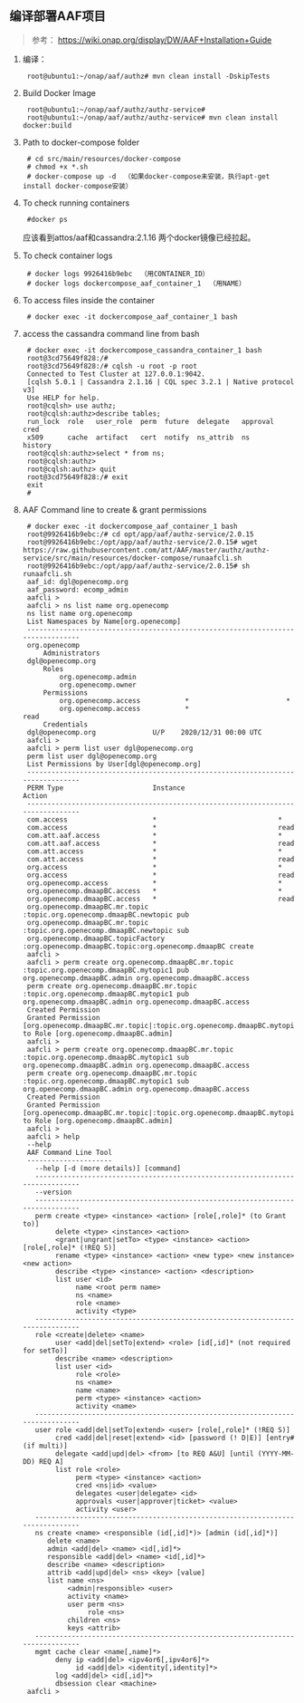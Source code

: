 ## 编译部署AAF项目

> 参考： https://wiki.onap.org/display/DW/AAF+Installation+Guide


1. 编译：

        root@ubuntu1:~/onap/aaf/authz# mvn clean install -DskipTests

2. Build Docker Image

        root@ubuntu1:~/onap/aaf/authz/authz-service#
        root@ubuntu1:~/onap/aaf/authz/authz-service# mvn clean install docker:build

3. Path to docker-compose folder

        # cd src/main/resources/docker-compose
        # chmod +x *.sh
        # docker-compose up -d  （如果docker-compose未安装，执行apt-get install docker-compose安装）

4. To check running containers 

        #docker ps

    应该看到attos/aaf和cassandra:2.1.16 两个docker镜像已经拉起。

5. To check container logs

        # docker logs 9926416b9ebc  （用CONTAINER_ID）
        # docker logs dockercompose_aaf_container_1  （用NAME）

6. To access files inside the container

        # docker exec -it dockercompose_aaf_container_1 bash

7. access the cassandra command line from bash

        # docker exec -it dockercompose_cassandra_container_1 bash
        root@3cd75649f828:/#
        root@3cd75649f828:/# cqlsh -u root -p root
        Connected to Test Cluster at 127.0.0.1:9042.
        [cqlsh 5.0.1 | Cassandra 2.1.16 | CQL spec 3.2.1 | Native protocol v3]
        Use HELP for help.
        root@cqlsh> use authz;
        root@cqlsh:authz>describe tables;
        run_lock  role   user_role  perm  future  delegate   approval  cred   
        x509      cache  artifact   cert  notify  ns_attrib  ns        history
        root@cqlsh:authz>select * from ns;
        root@cqlsh:authz>
        root@cqlsh:authz> quit
        root@3cd75649f828:/# exit
        exit
        #

8. AAF Command line to  create & grant permissions

        # docker exec -it dockercompose_aaf_container_1 bash
        root@9926416b9ebc:/# cd opt/app/aaf/authz-service/2.0.15
        root@9926416b9ebc:/opt/app/aaf/authz-service/2.0.15# wget https://raw.githubusercontent.com/att/AAF/master/authz/authz-service/src/main/resources/docker-compose/runaafcli.sh
        root@9926416b9ebc:/opt/app/aaf/authz-service/2.0.15# sh runaafcli.sh
        aaf_id: dgl@openecomp.org
        aaf_password: ecomp_admin
        aafcli >
        aafcli > ns list name org.openecomp
        ns list name org.openecomp
        List Namespaces by Name[org.openecomp]
        --------------------------------------------------------------------------------
        org.openecomp
            Administrators
        dgl@openecomp.org
            Roles
                org.openecomp.admin                                                     
                org.openecomp.owner                                                     
            Permissions
                org.openecomp.access           *                        *              
                org.openecomp.access           *                        read           
            Credentials
        dgl@openecomp.org              U/P    2020/12/31 00:00 UTC    
        aafcli >
        aafcli > perm list user dgl@openecomp.org
        perm list user dgl@openecomp.org
        List Permissions by User[dgl@openecomp.org]
        --------------------------------------------------------------------------------
        PERM Type                      Instance                       Action    
        --------------------------------------------------------------------------------
        com.access                     *                              *         
        com.access                     *                              read      
        com.att.aaf.access             *                              *         
        com.att.aaf.access             *                              read      
        com.att.access                 *                              *         
        com.att.access                 *                              read      
        org.access                     *                              *         
        org.access                     *                              read      
        org.openecomp.access           *                              *         
        org.openecomp.dmaapBC.access   *                              *         
        org.openecomp.dmaapBC.access   *                              read      
        org.openecomp.dmaapBC.mr.topic :topic.org.openecomp.dmaapBC.newtopic pub       
        org.openecomp.dmaapBC.mr.topic :topic.org.openecomp.dmaapBC.newtopic sub       
        org.openecomp.dmaapBC.topicFactory :org.openecomp.dmaapBC.topic:org.openecomp.dmaapBC create    
        aafcli >
        aafcli > perm create org.openecomp.dmaapBC.mr.topic :topic.org.openecomp.dmaapBC.mytopic1 pub org.openecomp.dmaapBC.admin org.openecomp.dmaapBC.access
        perm create org.openecomp.dmaapBC.mr.topic :topic.org.openecomp.dmaapBC.mytopic1 pub org.openecomp.dmaapBC.admin org.openecomp.dmaapBC.access
        Created Permission
        Granted Permission [org.openecomp.dmaapBC.mr.topic|:topic.org.openecomp.dmaapBC.mytopic1|pub] to Role [org.openecomp.dmaapBC.admin]
        aafcli >
        aafcli > perm create org.openecomp.dmaapBC.mr.topic :topic.org.openecomp.dmaapBC.mytopic1 sub org.openecomp.dmaapBC.admin org.openecomp.dmaapBC.access
        perm create org.openecomp.dmaapBC.mr.topic :topic.org.openecomp.dmaapBC.mytopic1 sub org.openecomp.dmaapBC.admin org.openecomp.dmaapBC.access
        Created Permission
        Granted Permission [org.openecomp.dmaapBC.mr.topic|:topic.org.openecomp.dmaapBC.mytopic1|sub] to Role [org.openecomp.dmaapBC.admin]
        aafcli >
        aafcli > help
        --help
        AAF Command Line Tool
        ---------------------
          --help [-d (more details)] [command]
          ------------------------------------------------------------------------------
          --version
          ------------------------------------------------------------------------------
          perm create <type> <instance> <action> [role[,role]* (to Grant to)]
               delete <type> <instance> <action>
               <grant|ungrant|setTo> <type> <instance> <action> [role[,role]* (!REQ S)]
               rename <type> <instance> <action> <new type> <new instance> <new action>
               describe <type> <instance> <action> <description>
               list user <id>
                    name <root perm name>
                    ns <name>
                    role <name>
                    activity <type>
          ------------------------------------------------------------------------------
          role <create|delete> <name>
               user <add|del|setTo|extend> <role> [id[,id]* (not required for setTo)]
               describe <name> <description>
               list user <id>
                    role <role>
                    ns <name>
                    name <name>
                    perm <type> <instance> <action>
                    activity <name>
          ------------------------------------------------------------------------------
          user role <add|del|setTo|extend> <user> [role[,role]* (!REQ S)]
               cred <add|del|reset|extend> <id> [password (! D|E)] [entry# (if multi)]
               delegate <add|upd|del> <from> [to REQ A&U] [until (YYYY-MM-DD) REQ A]
               list role <role>
                    perm <type> <instance> <action>
                    cred <ns|id> <value>
                    delegates <user|delegate> <id>
                    approvals <user|approver|ticket> <value>
                    activity <user>
          ------------------------------------------------------------------------------
          ns create <name> <responsible (id[,id]*)> [admin (id[,id]*)]
             delete <name>
             admin <add|del> <name> <id[,id]*>
             responsible <add|del> <name> <id[,id]*>
             describe <name> <description>
             attrib <add|upd|del> <ns> <key> [value]
             list name <ns>
                  <admin|responsible> <user>
                  activity <name>
                  user perm <ns>
                       role <ns>
                  children <ns>
                  keys <attrib>
          ------------------------------------------------------------------------------
          mgmt cache clear <name[,name]*>
               deny ip <add|del> <ipv4or6[,ipv4or6]*>
                    id <add|del> <identity[,identity]*>
               log <add|del> <id[,id]*>
               dbsession clear <machine>
        aafcli >

